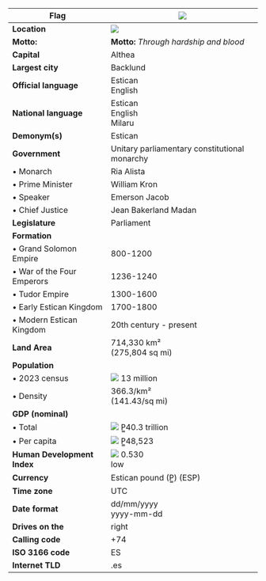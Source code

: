 | **Flag**                    | <img src="https://i.imgur.com/93oLpAA.png">                                                                                  |
| --------------------------- | ---------------------------------------------------------------------------------------------------------------------------- |
| **Location**                | <img src="https://media.discordapp.net/attachments/828970969070174210/1140290346467725362/Colored_Region_Map_Estica.png">    |
| **Motto:**                  | **Motto:** _Through hardship and blood_                                                                                      |
| **Capital**                 | Althea                                                                                                                       |
| **Largest city**            | Backlund                                                                                                                     |
| **Official language**       | Estican  <br>English                                                                                                         |
| **National language**       | Estican  <br>English  <br>Milaru                                                                                             |
| **Demonym(s)**              | Estican                                                                                                                      |
| **Government**              | Unitary parliamentary constitutional monarchy                                                                                |
| • Monarch                   | Ria Alista                                                                                                                   |
| • Prime Minister            | William Kron                                                                                                                 |
| • Speaker                   | Emerson Jacob                                                                                                                |
| • Chief Justice             | Jean Bakerland Madan                                                                                                         |
| **Legislature**             | Parliament                                                                                                                   |
| **Formation**               |                                                                                                                              |
| • Grand Solomon Empire      | 800-1200                                                                                                                     |
| • War of the Four Emperors  | 1236-1240                                                                                                                    |
| • Tudor Empire              | 1300-1600                                                                                                                    |
| • Early Estican Kingdom     | 1700-1800                                                                                                                    |
| • Modern Estican Kingdom    | 20th century - present                                                                                                       |
| **Land Area**               | 714,330 km²  <br>(275,804 sq mi)                                                                                             |
| **Population**              |                                                                                                                              |
| • 2023 census               | ![](https://upload.wikimedia.org/wikipedia/commons/thumb/7/74/Increase_Neutral.svg/11px-Increase_Neutral.svg.png) 13 million |
| • Density                   | 366.3/km²  <br>(141.43/sq mi)                                                                                                |
| **GDP (nominal)**           |                                                                                                                              |
| • Total                     | ![](https://upload.wikimedia.org/wikipedia/commons/thumb/b/b0/Increase2.svg/11px-Increase2.svg.png) P̳40.3 trillion          |
| • Per capita                | ![](https://upload.wikimedia.org/wikipedia/commons/thumb/b/b0/Increase2.svg/11px-Increase2.svg.png) P̳48,523                 |
| **Human Development Index** | ![](https://upload.wikimedia.org/wikipedia/commons/thumb/b/b0/Increase2.svg/11px-Increase2.svg.png) 0.530  <br>low           |
| **Currency**                | Estican pound (P̳) (ESP)                                                                                                     |
| **Time zone**               | UTC                                                                                                                          |
| **Date format**             | dd/mm/yyyy  <br>yyyy-mm-dd                                                                                                   |
| **Drives on the**           | right                                                                                                                        |
| **Calling code**            | +74                                                                                                                          |
| **ISO 3166 code**           | ES                                                                                                                           |
| **Internet TLD**            | .es                                                                                                                          |
